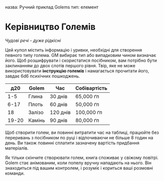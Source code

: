 назва: Ручний приклад Golems тип: елемент

# Керівництво Големів
_Чудові речі - дуже рідкісні_

Цей купол містить інформацію і уривки, необхідні для створення певного типу голема. GM вибирає тип або випадковим чином визначає його. Щоб розшифрувати і скористатися посібником, вам потрібно бути заклинанням до двох слотів першого рівня. Твір, яке не може використовувати **інструкцію големів** і намагається прочитати його, завдає 6d6 психічних пошкоджень.

| д20   | Golem  | Час      | Собівартість |
| ----- | ------ | -------- | ------------ |
| 1-5   | Глина  | 30 днів  | 65,000 ґп    |
| 6-17  | Плоть  | 60 днів  | 50,000 ґп    |
| 18    | Залізо | 120 днів | 100,000 ґп   |
| 19-20 | Камінь | 90 днів  | 80,000 ґп    |

Щоб створити голем, ви повинні витратити час на таблиці, працюйте без переривань з посібником по руці і відпочиваючи не більше 8 годин на день. Ви також повинні сплатити зазначену вартість придбання матеріалів.

Як тільки скінчите створювати голем, книга споживає у свіжому повітрі. Golem стає анімованим, коли попелу вручну нападають на нього. Він знаходиться під вашим контролем, і розуміє і кориться ваші розмовні команди. 